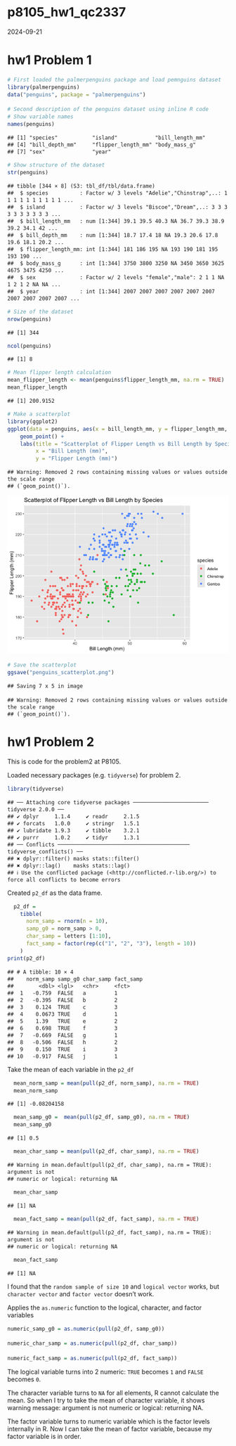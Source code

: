 p8105_hw1_qc2337
================
2024-09-21

# hw1 Problem 1

``` r
# First loaded the palmerpenguins package and load pemnguins dataset
library(palmerpenguins)
data("penguins", package = "palmerpenguins")

# Second description of the penguins dataset using inline R code
# Show variable names
names(penguins)
```

    ## [1] "species"           "island"            "bill_length_mm"   
    ## [4] "bill_depth_mm"     "flipper_length_mm" "body_mass_g"      
    ## [7] "sex"               "year"

``` r
# Show structure of the dataset
str(penguins)
```

    ## tibble [344 × 8] (S3: tbl_df/tbl/data.frame)
    ##  $ species          : Factor w/ 3 levels "Adelie","Chinstrap",..: 1 1 1 1 1 1 1 1 1 1 ...
    ##  $ island           : Factor w/ 3 levels "Biscoe","Dream",..: 3 3 3 3 3 3 3 3 3 3 ...
    ##  $ bill_length_mm   : num [1:344] 39.1 39.5 40.3 NA 36.7 39.3 38.9 39.2 34.1 42 ...
    ##  $ bill_depth_mm    : num [1:344] 18.7 17.4 18 NA 19.3 20.6 17.8 19.6 18.1 20.2 ...
    ##  $ flipper_length_mm: int [1:344] 181 186 195 NA 193 190 181 195 193 190 ...
    ##  $ body_mass_g      : int [1:344] 3750 3800 3250 NA 3450 3650 3625 4675 3475 4250 ...
    ##  $ sex              : Factor w/ 2 levels "female","male": 2 1 1 NA 1 2 1 2 NA NA ...
    ##  $ year             : int [1:344] 2007 2007 2007 2007 2007 2007 2007 2007 2007 2007 ...

``` r
# Size of the dataset
nrow(penguins)
```

    ## [1] 344

``` r
ncol(penguins)
```

    ## [1] 8

``` r
# Mean flipper length calculation
mean_flipper_length <- mean(penguins$flipper_length_mm, na.rm = TRUE)
mean_flipper_length
```

    ## [1] 200.9152

``` r
# Make a scatterplot
library(ggplot2)
ggplot(data = penguins, aes(x = bill_length_mm, y = flipper_length_mm, color = species)) +
    geom_point() + 
    labs(title = "Scatterplot of Flipper Length vs Bill Length by Species",
         x = "Bill Length (mm)",
         y = "Flipper Length (mm)")
```

    ## Warning: Removed 2 rows containing missing values or values outside the scale range
    ## (`geom_point()`).

![](p8105_hw1_qc2337_files/figure-gfm/unnamed-chunk-1-1.png)<!-- -->

``` r
# Save the scatterplot
ggsave("penguins_scatterplot.png")
```

    ## Saving 7 x 5 in image

    ## Warning: Removed 2 rows containing missing values or values outside the scale range
    ## (`geom_point()`).

# hw1 Problem 2

This is code for the problem2 at P8105.

Loaded necessary packages (e.g. `tidyverse`) for problem 2.

``` r
library(tidyverse)
```

    ## ── Attaching core tidyverse packages ──────────────────────── tidyverse 2.0.0 ──
    ## ✔ dplyr     1.1.4     ✔ readr     2.1.5
    ## ✔ forcats   1.0.0     ✔ stringr   1.5.1
    ## ✔ lubridate 1.9.3     ✔ tibble    3.2.1
    ## ✔ purrr     1.0.2     ✔ tidyr     1.3.1
    ## ── Conflicts ────────────────────────────────────────── tidyverse_conflicts() ──
    ## ✖ dplyr::filter() masks stats::filter()
    ## ✖ dplyr::lag()    masks stats::lag()
    ## ℹ Use the conflicted package (<http://conflicted.r-lib.org/>) to force all conflicts to become errors

Created `p2_df` as the data frame.

``` r
  p2_df = 
    tibble(
      norm_samp = rnorm(n = 10),
      samp_g0 = norm_samp > 0,
      char_samp = letters [1:10],
      fact_samp = factor(rep(c("1", "2", "3"), length = 10))
    )
print(p2_df)
```

    ## # A tibble: 10 × 4
    ##    norm_samp samp_g0 char_samp fact_samp
    ##        <dbl> <lgl>   <chr>     <fct>    
    ##  1   -0.759  FALSE   a         1        
    ##  2   -0.395  FALSE   b         2        
    ##  3    0.124  TRUE    c         3        
    ##  4    0.0673 TRUE    d         1        
    ##  5    1.39   TRUE    e         2        
    ##  6    0.698  TRUE    f         3        
    ##  7   -0.669  FALSE   g         1        
    ##  8   -0.506  FALSE   h         2        
    ##  9    0.150  TRUE    i         3        
    ## 10   -0.917  FALSE   j         1

Take the mean of each variable in the `p2_df`

``` r
  mean_norm_samp = mean(pull(p2_df, norm_samp), na.rm = TRUE)
  mean_norm_samp 
```

    ## [1] -0.08204158

``` r
  mean_samp_g0 =  mean(pull(p2_df, samp_g0), na.rm = TRUE)
  mean_samp_g0
```

    ## [1] 0.5

``` r
  mean_char_samp = mean(pull(p2_df, char_samp), na.rm = TRUE)
```

    ## Warning in mean.default(pull(p2_df, char_samp), na.rm = TRUE): argument is not
    ## numeric or logical: returning NA

``` r
  mean_char_samp
```

    ## [1] NA

``` r
  mean_fact_samp = mean(pull(p2_df, fact_samp), na.rm = TRUE)
```

    ## Warning in mean.default(pull(p2_df, fact_samp), na.rm = TRUE): argument is not
    ## numeric or logical: returning NA

``` r
  mean_fact_samp
```

    ## [1] NA

I found that the `random sample of size 10` and `logical vector` works,
but `character vector` and `factor vector` doesn’t work.

Applies the `as.numeric` function to the logical, character, and factor
variables

``` r
numeric_samp_g0 = as.numeric(pull(p2_df, samp_g0))

numeric_char_samp = as.numeric(pull(p2_df, char_samp))

numeric_fact_samp = as.numeric(pull(p2_df, fact_samp))
```

The logical variable turns into 2 numeric: `TRUE` becomes `1` and
`FALSE` becomes `0`.

The character variable turns to `NA` for all elements, R cannot
calculate the mean. So when I try to take the mean of character
variable, it shows warning message: argument is not numeric or logical:
returning NA.

The factor variable turns to numeric variable which is the factor levels
internally in R. Now I can take the mean of factor variable, because my
factor variable is in order.
